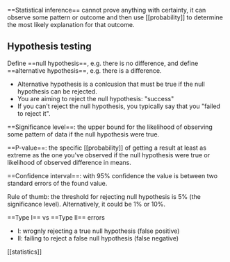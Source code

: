 ==Statistical inference== cannot prove anything with certainty, it can observe some pattern or outcome and then use [[probability]] to determine the most likely explanation for that outcome.
## Hypothesis testing

Define ==null hypothesis==, e.g. there is no difference, and define ==alternative hypothesis==, e.g. there is a difference. 
- Alternative hypothesis is a conlcusion that must be true if the null hypothesis can be rejected.
- You are aiming to reject the null hypothesis: "success"
- If you can't reject the null hypothesis, you typically say that you "failed to reject it".

==Significance level==: the upper bound for the likelihood of observing some pattern of data if the null hypothesis were true.

==P-value==: the specific [[probability]] of getting a result at least as extreme as the one you've observed if the null hypothesis were true or likelihood of observed difference in means.

==Confidence interval==: with 95% confidence the value is between two standard errors of the found value.

Rule of thumb: the threshold for rejecting null hypothesis is 5% (the significance level). Alternatively, it could be 1% or 10%.

==Type I== vs ==Type II== errors
- I: wrognly rejecting a true null hypothesis (false positive)
- II: failing to reject a false null hypothesis (false negative)

[[statistics]]